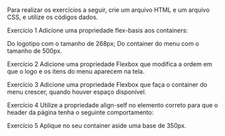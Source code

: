 Para realizar os exercícios a seguir, crie um arquivo HTML e um arquivo CSS, e utilize os códigos dados.

Exercício 1
Adicione uma propriedade flex-basis aos containers:

Do logotipo com o tamanho de 268px;
Do container do menu com o tamanho de 500px.

Exercício 2
Adicione uma propriedade Flexbox que modifica a ordem em que o logo e os itens do menu aparecem na tela. 

Exercício 3
Adicione uma propriedade Flexbox que faça o container do menu crescer, quando houver espaço disponível. 

Exercício 4
Utilize a propriedade align-self no elemento correto para que o header da página tenha o seguinte comportamento:

Exercício 5
Aplique no seu container aside uma base de 350px.